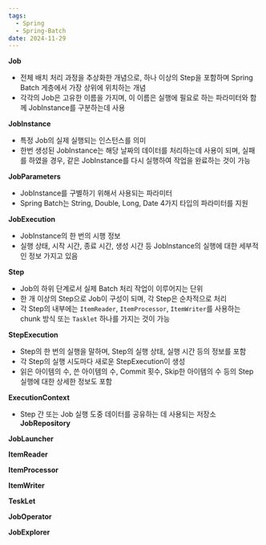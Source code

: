 ```yaml
---
tags:
  - Spring
  - Spring-Batch
date: 2024-11-29
---
```


**Job**
- 전체 배치 처리 과정을 추상화한 개념으로, 하나 이상의 Step을 포함하며 Spring Batch 게층에서 가장 상위에 위치하는 개념
- 각각의 Job은 고유한 이름을 가지며, 이 이름은 실행에 필요로 하는 파라미터와 함께 JobInstance를 구분하는데 사용

**JobInstance**
- 특정 Job의 실제 실행되는 인스턴스를 의미
- 한번 생성된 JobInstance는 해당 날짜의 데이터를 처리하는데 사용이 되며, 실패를 하였을 경우, 같은 JobInstance를 다시 실행하여 작업을 완료하는 것이 가능

**JobParameters**
- JobInstance를 구별하기 위해서 사용되는 파라미터
- Spring Batch는 String, Double, Long, Date 4가지 타입의 파라미터를 지원

**JobExecution**
- JobInstance의 한 번의 시행 정보
- 실행 상태, 시작 시간, 종료 시간, 생성 시간 등 JobInstance의 실행에 대한 세부적인 정보 가지고 있음

**Step**
- Job의 하위 단계로서 실제 Batch 처리 작업이 이루어지는 단위
- 한 개 이상의 Step으로 Job이 구성이 되며, 각 Step은 순차적으로 처리
- 각 Step의 내부에는 `ItemReader`, `ItemProcessor`, `ItemWriter`를 사용하는 chunk 방식 또는 `Tasklet` 하나를 가지는 것이 가능

**StepExecution**
- Step의 한 번의 실행을 말하며, Step의 실행 상태, 실행 시간 등의 정보를 포함
- 각 Step의 실행 시도마다 새로운 StepExecution이 생성
- 읽은 아이템의 수, 쓴 아이템의 수, Commit 횟수, Skip한 아이템의 수 등의 Step 실행에 대한 상세한 정보도 포함

**ExecutionContext**
- Step 간 또는 Job 실행 도중 데이터를 공유하는 데 사용되는 저장소
**JobRepository**

**JobLauncher**

**ItemReader**

**ItemProcessor**

**ItemWriter**

**TeskLet**

**JobOperator**

**JobExplorer**
